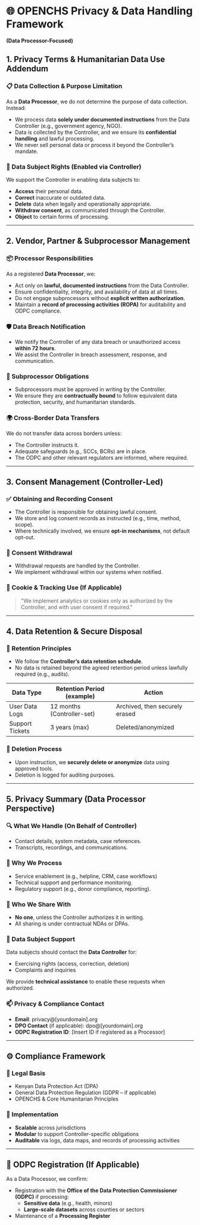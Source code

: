 # 🌐 OPENCHS  Privacy & Data Handling Framework  
**(Data Processor-Focused)**

## 1. Privacy Terms & Humanitarian Data Use Addendum

### 📋 Data Collection & Purpose Limitation

As a **Data Processor**, we do not determine the purpose of data collection. Instead:

- We process data **solely under documented instructions** from the Data Controller (e.g., government agency, NGO).
- Data is collected by the Controller, and we ensure its **confidential handling** and lawful processing.
- We never sell personal data or process it beyond the Controller’s mandate.

### 👥 Data Subject Rights (Enabled via Controller)

We support the Controller in enabling data subjects to:

- **Access** their personal data.
- **Correct** inaccurate or outdated data.
- **Delete** data when legally and operationally appropriate.
- **Withdraw consent**, as communicated through the Controller.
- **Object** to certain forms of processing.

---

## 2. Vendor, Partner & Subprocessor Management

### 📦 Processor Responsibilities

As a registered **Data Processor**, we:

- Act only on **lawful, documented instructions** from the Data Controller.
- Ensure confidentiality, integrity, and availability of data at all times.
- Do not engage subprocessors without **explicit written authorization**.
- Maintain a **record of processing activities (ROPA)** for auditability and ODPC compliance.

### 🛡️ Data Breach Notification

- We notify the Controller of any data breach or unauthorized access **within 72 hours**.
- We assist the Controller in breach assessment, response, and communication.

### 🧩 Subprocessor Obligations

- Subprocessors must be approved in writing by the Controller.
- We ensure they are **contractually bound** to follow equivalent data protection, security, and humanitarian standards.

### 🌍 Cross-Border Data Transfers

We do not transfer data across borders unless:

- The Controller instructs it.
- Adequate safeguards (e.g., SCCs, BCRs) are in place.
- The ODPC and other relevant regulators are informed, where required.

---

## 3. Consent Management (Controller-Led)

### ✅ Obtaining and Recording Consent

- The Controller is responsible for obtaining lawful consent.
- We store and log consent records as instructed (e.g., time, method, scope).
- Where technically involved, we ensure **opt-in mechanisms**, not default opt-out.

### 🔁 Consent Withdrawal

- Withdrawal requests are handled by the Controller.
- We implement withdrawal within our systems when notified.

### 🍪 Cookie & Tracking Use (If Applicable)

> "We implement analytics or cookies only as authorized by the Controller, and with user consent if required."

---

## 4. Data Retention & Secure Disposal

### 📁 Retention Principles

- We follow the **Controller’s data retention schedule**.
- No data is retained beyond the agreed retention period unless lawfully required (e.g., audits).

| Data Type             | Retention Period (example) | Action                        |
|----------------------|----------------------------|-------------------------------|
| User Data Logs        | 12 months (Controller-set) | Archived, then securely erased|
| Support Tickets        | 3 years (max)              | Deleted/anonymized            |

### 🧹 Deletion Process

- Upon instruction, we **securely delete or anonymize** data using approved tools.
- Deletion is logged for auditing purposes.

---

## 5. Privacy Summary (Data Processor Perspective)

### 🔍 What We Handle (On Behalf of Controller)

- Contact details, system metadata, case references.
- Transcripts, recordings, and communications.

### 🎯 Why We Process

- Service enablement (e.g., helpline, CRM, case workflows)
- Technical support and performance monitoring.
- Regulatory support (e.g., donor compliance, reporting).

### 🤝 Who We Share With

- **No one**, unless the Controller authorizes it in writing.
- All sharing is under contractual NDAs or DPAs.

### 🧍 Data Subject Support

Data subjects should contact the **Data Controller** for:

- Exercising rights (access, correction, deletion)
- Complaints and inquiries

We provide **technical assistance** to enable these requests when authorized.

### 📫 Privacy & Compliance Contact

- **Email**: privacy@[yourdomain].org  
- **DPO Contact** (if applicable): dpo@[yourdomain].org  
- **ODPC Registration ID**: [Insert ID if registered as a Processor]

---

## ⚙️ Compliance Framework

### 📌 Legal Basis

- Kenyan Data Protection Act (DPA)  
- General Data Protection Regulation (GDPR – if applicable)  
- OPENCHS & Core Humanitarian Principles  

### 🔄 Implementation

- **Scalable** across jurisdictions
- **Modular** to support Controller-specific obligations
- **Auditable** via logs, data maps, and records of processing activities

---

## 📄 ODPC Registration (If Applicable)

As a Data Processor, we confirm:

- Registration with the **Office of the Data Protection Commissioner (ODPC)** if processing:
  - **Sensitive data** (e.g., health, minors)
  - **Large-scale datasets** across counties or sectors
- Maintenance of a **Processing Register**
